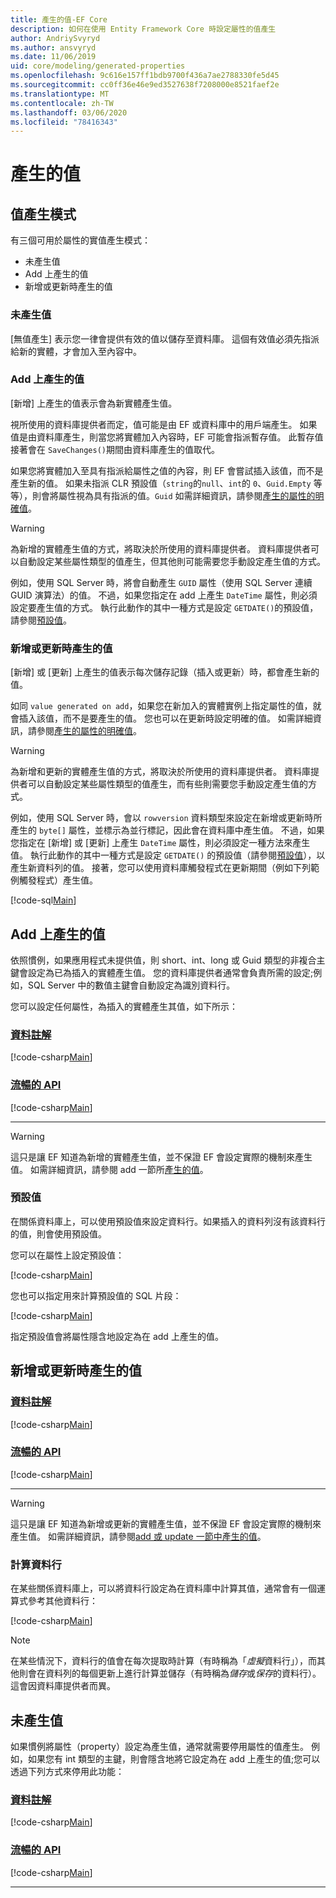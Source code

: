 ```yaml
---
title: 產生的值-EF Core
description: 如何在使用 Entity Framework Core 時設定屬性的值產生
author: AndriySvyryd
ms.author: ansvyryd
ms.date: 11/06/2019
uid: core/modeling/generated-properties
ms.openlocfilehash: 9c616e157ff1bdb9700f436a7ae2788330fe5d45
ms.sourcegitcommit: cc0ff36e46e9ed3527638f7208000e8521faef2e
ms.translationtype: MT
ms.contentlocale: zh-TW
ms.lasthandoff: 03/06/2020
ms.locfileid: "78416343"
---
```

# <a name="generated-values"></a>產生的值

## <a name="value-generation-patterns"></a>值產生模式

有三個可用於屬性的實值產生模式：

* 未產生值
* Add 上產生的值
* 新增或更新時產生的值

### <a name="no-value-generation"></a>未產生值

[無值產生] 表示您一律會提供有效的值以儲存至資料庫。 這個有效值必須先指派給新的實體，才會加入至內容中。

### <a name="value-generated-on-add"></a>Add 上產生的值

[新增] 上產生的值表示會為新實體產生值。

視所使用的資料庫提供者而定，值可能是由 EF 或資料庫中的用戶端產生。 如果值是由資料庫產生，則當您將實體加入內容時，EF 可能會指派暫存值。 此暫存值接著會在 `SaveChanges()`期間由資料庫產生的值取代。

如果您將實體加入至具有指派給屬性之值的內容，則 EF 會嘗試插入該值，而不是產生新的值。 如果未指派 CLR 預設值（`string`的`null`、`int`的 `0`、`Guid.Empty` 等等），則會將屬性視為具有指派的值。`Guid` 如需詳細資訊，請參閱[產生的屬性的明確值](../saving/explicit-values-generated-properties.md)。

> [!WARNING]
> 為新增的實體產生值的方式，將取決於所使用的資料庫提供者。 資料庫提供者可以自動設定某些屬性類型的值產生，但其他則可能需要您手動設定產生值的方式。
>
> 例如，使用 SQL Server 時，將會自動產生 `GUID` 屬性（使用 SQL Server 連續 GUID 演算法）的值。 不過，如果您指定在 add 上產生 `DateTime` 屬性，則必須設定要產生值的方式。 執行此動作的其中一種方式是設定 `GETDATE()`的預設值，請參閱[預設值](relational/default-values.md)。

### <a name="value-generated-on-add-or-update"></a>新增或更新時產生的值

[新增] 或 [更新] 上產生的值表示每次儲存記錄（插入或更新）時，都會產生新的值。

如同 `value generated on add`，如果您在新加入的實體實例上指定屬性的值，就會插入該值，而不是要產生的值。 您也可以在更新時設定明確的值。 如需詳細資訊，請參閱[產生的屬性的明確值](../saving/explicit-values-generated-properties.md)。

> [!WARNING]
> 為新增和更新的實體產生值的方式，將取決於所使用的資料庫提供者。 資料庫提供者可以自動設定某些屬性類型的值產生，而有些則需要您手動設定產生值的方式。
>
> 例如，使用 SQL Server 時，會以 `rowversion` 資料類型來設定在新增或更新時所產生的 `byte[]` 屬性，並標示為並行標記，因此會在資料庫中產生值。 不過，如果您指定在 [新增] 或 [更新] 上產生 `DateTime` 屬性，則必須設定一種方法來產生值。 執行此動作的其中一種方式是設定 `GETDATE()` 的預設值（請參閱[預設值](relational/default-values.md)），以產生新資料列的值。 接著，您可以使用資料庫觸發程式在更新期間（例如下列範例觸發程式）產生值。
>
> [!code-sql[Main](../../../samples/core/Modeling/FluentAPI/ValueGeneratedOnAddOrUpdate.sql)]

## <a name="value-generated-on-add"></a>Add 上產生的值

依照慣例，如果應用程式未提供值，則 short、int、long 或 Guid 類型的非複合主鍵會設定為已為插入的實體產生值。 您的資料庫提供者通常會負責所需的設定;例如，SQL Server 中的數值主鍵會自動設定為識別資料行。

您可以設定任何屬性，為插入的實體產生其值，如下所示：

### <a name="data-annotations"></a>[資料註解](#tab/data-annotations)

[!code-csharp[Main](../../../samples/core/Modeling/DataAnnotations/ValueGeneratedOnAdd.cs?name=ValueGeneratedOnAdd&highlight=5)]

### <a name="fluent-api"></a>[流暢的 API](#tab/fluent-api)

[!code-csharp[Main](../../../samples/core/Modeling/FluentAPI/ValueGeneratedOnAdd.cs?name=ValueGeneratedOnAdd&highlight=5)]

***

> [!WARNING]
> 這只是讓 EF 知道為新增的實體產生值，並不保證 EF 會設定實際的機制來產生值。 如需詳細資訊，請參閱 add 一節所[產生的值](#value-generated-on-add)。

### <a name="default-values"></a>預設值

在關係資料庫上，可以使用預設值來設定資料行。如果插入的資料列沒有該資料行的值，則會使用預設值。

您可以在屬性上設定預設值：

[!code-csharp[Main](../../../samples/core/Modeling/FluentAPI/DefaultValue.cs?name=DefaultValue&highlight=5)]

您也可以指定用來計算預設值的 SQL 片段：

[!code-csharp[Main](../../../samples/core/Modeling/FluentAPI/DefaultValueSql.cs?name=DefaultValueSql&highlight=5)]

指定預設值會將屬性隱含地設定為在 add 上產生的值。

## <a name="value-generated-on-add-or-update"></a>新增或更新時產生的值

### <a name="data-annotations"></a>[資料註解](#tab/data-annotations)

[!code-csharp[Main](../../../samples/core/Modeling/DataAnnotations/ValueGeneratedOnAddOrUpdate.cs?name=ValueGeneratedOnAddOrUpdate&highlight=5)]

### <a name="fluent-api"></a>[流暢的 API](#tab/fluent-api)

[!code-csharp[Main](../../../samples/core/Modeling/FluentAPI/ValueGeneratedOnAddOrUpdate.cs?name=ValueGeneratedOnAddOrUpdate&highlight=5)]

***

> [!WARNING]
> 這只是讓 EF 知道為新增或更新的實體產生值，並不保證 EF 會設定實際的機制來產生值。 如需詳細資訊，請參閱[add 或 update 一節中產生的值](#value-generated-on-add-or-update)。

### <a name="computed-columns"></a>計算資料行

在某些關係資料庫上，可以將資料行設定為在資料庫中計算其值，通常會有一個運算式參考其他資料行：

[!code-csharp[Main](../../../samples/core/Modeling/FluentAPI/ComputedColumn.cs?name=ComputedColumn&highlight=5)]

> [!NOTE]
> 在某些情況下，資料行的值會在每次提取時計算（有時稱為「*虛擬*資料行」），而其他則會在資料列的每個更新上進行計算並儲存（有時稱為*儲存*或*保存*的資料行）。 這會因資料庫提供者而異。

## <a name="no-value-generation"></a>未產生值

如果慣例將屬性（property）設定為產生值，通常就需要停用屬性的值產生。 例如，如果您有 int 類型的主鍵，則會隱含地將它設定為在 add 上產生的值;您可以透過下列方式來停用此功能：

### <a name="data-annotations"></a>[資料註解](#tab/data-annotations)

[!code-csharp[Main](../../../samples/core/Modeling/DataAnnotations/ValueGeneratedNever.cs?name=ValueGeneratedNever&highlight=3)]

### <a name="fluent-api"></a>[流暢的 API](#tab/fluent-api)

[!code-csharp[Main](../../../samples/core/Modeling/FluentAPI/ValueGeneratedNever.cs?name=ValueGeneratedNever&highlight=5)]

***
